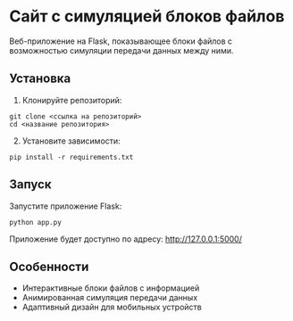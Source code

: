 # Сайт с симуляцией блоков файлов

Веб-приложение на Flask, показывающее блоки файлов с возможностью симуляции передачи данных между ними.

## Установка

1. Клонируйте репозиторий:
```
git clone <ссылка на репозиторий>
cd <название репозитория>
```

2. Установите зависимости:
```
pip install -r requirements.txt
```

## Запуск

Запустите приложение Flask:
```
python app.py
```

Приложение будет доступно по адресу: http://127.0.0.1:5000/

## Особенности

- Интерактивные блоки файлов с информацией
- Анимированная симуляция передачи данных
- Адаптивный дизайн для мобильных устройств 